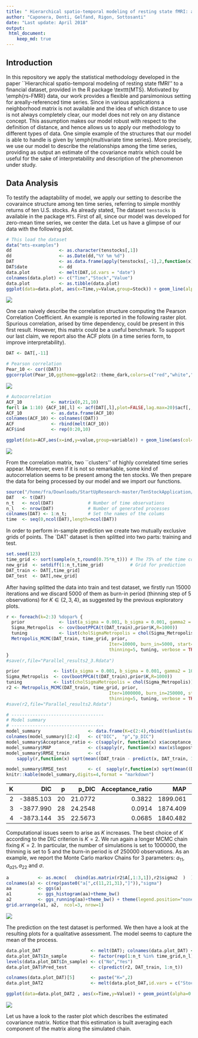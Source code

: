 ```yaml
---
title: " Hierarchical spatio-temporal modeling of resting state fMRI: an Application to Multivatiate Time Series Data"
author: "Caponera, Denti, Gelfand, Rigon, Sottosanti"
date: "Last update: April 2018"
output: 
 html_document:
    keep_md: true
---
```




## Introduction
In this repository we apply the statistical methodology developed in the paper ``Hierarchical spatio-temporal modeling of resting state fMRI'' to a financial dataset, provided in the R package \texttt{MTS}. 
Motivated by \emph{rs-FMRI} data, our work provides a flexible and parsimonious setting for areally-referenced time series. Since in various applications a neighborhood matrix is not available and the idea of which distance to use is not always completely clear, our model does not rely on any distance concept. This assumption makes our model robust with respect to the definition of distance, and hence allows us to apply our methodology to different types of data. One simple example of the  structures that our model is able to handle is given by \emph{multivariate time series}.
More precisely, we use our model to describe the relationships among the time series, providing as output an estimate of the covariance matrix which could be useful for the sake of interpretability and description of the phenomenon under study.

## Data Analysis
To testify the adaptability of model, we apply our setting to describe the covaraince structure among ten time series, referring to simple monthly returns of ten U.S. stocks. As already stated,  The dataset `tenstocks` is available in the package `MTS`.
First of all, since our model was developed for zero-mean time series, we center the data. Let us have a glimpse of our data with the following plot.


```r
# This load the dataset
data("mts-examples")
dd                  <- as.character(tenstocks[,1])
dd                  <- as.Date(dd,"%Y %m %d")
DAT                 <- as.data.frame(apply(tenstocks[,-1],2,function(x) scale(x, center = T, scale = F)))
DAT$date            <- dd
data.plot           <- melt(DAT,id.vars = "date")
colnames(data.plot) <- c("Time","Stock","Value")
data.plot           <- as.tibble(data.plot)
ggplot(data=data.plot, aes(x=Time,y=Value,group=Stock)) + geom_line(alpha=0.60,aes(col=Stock)) + theme_bw() + xlab("Time") + ylab("Value") +ggtitle("Centered monthly simple returns of ten U.S. stocks")
```

![](tenStock_files/figure-html/unnamed-chunk-2-1.png)<!-- -->

One can naively describe the correlation structure computing the Pearson Correlation Coefficient. An example is reported in the following raster plot. 
Spurious correlation, arised by time dependency, could be present in this first result. However, this matrix could be a useful benchmark. 
To support our last claim, we report also the ACF plots (in a time series form, to improve interpretability). 


```r
DAT <- DAT[,-11]

# Pearson correlation
Pear_10 <- cor((DAT))
ggcorrplot(Pear_10,ggtheme=ggplot2::theme_dark,colors=c("red","white","blue"),legend.title="Correlation") +ggtitle("Pearson correlation index among monthly simple returns of ten U.S. stocks")
```

![](tenStock_files/figure-html/unnamed-chunk-3-1.png)<!-- -->

```r
# Autocorrelation
ACF_10           <- matrix(0,21,10)
for(l in 1:10) {ACF_10[,l] <- acf(DAT[,l],plot=FALSE,lag.max=20)$acf[,,1]}
ACF_10           <- as.data.frame(ACF_10)
colnames(ACF_10) <- colnames((DAT))
ACF              <- rbind(melt(ACF_10))
ACF$ind          <- rep(0:20,10)

ggplot(data=ACF,aes(x=ind,y=value,group=variable)) + geom_line(aes(col=variable), alpha=.8,size=0.5) + geom_point(aes(col=variable),size=0.4)+ geom_hline(yintercept=0) + ylab("Autocorrelation") + xlab("Lag") + theme_bw()  + scale_x_continuous(breaks = round(seq(0, 19, by = 1))) + geom_hline(yintercept =qnorm(c(0.025, 0.975))/sqrt(nrow(DAT)),col=2)+ggtitle("Autocorrelation Plot, Maximum lag set to 20")
```

![](tenStock_files/figure-html/unnamed-chunk-3-2.png)<!-- -->

From the correlation matrix, two ``clusters'' of highly correlated time series appear. Moreover, even if it is not so remarkable, some kind of autocorrelation seems to be present among the ten stocks. We then prepare the data for being processed by our model and we import our functions. 


```r
source("/home/fra/Downloads/StartUpResearch-master/TenStockApplication/functions.R")
DAT   <- t(DAT)
n_t   <- ncol(DAT)             # Number of time observations
n_l   <- nrow(DAT)             # Number of generated processes
colnames(DAT) <- 1:n_t;        # Set the names of the colums
time  <- seq(0,ncol(DAT),length=ncol(DAT))
```

In order to perform in-sample prediction we create two mutually exclusive grids of points. The `DAT' dataset is then splitted into two parts: training and test.


```r
set.seed(123)
time_grid <- sort(sample(n_t,round(0.75*n_t))) # The 75% of the time columns are used.
new_grid  <- setdiff(1:n_t,time_grid)          # Grid for prediction
DAT_train <- DAT[,time_grid]
DAT_test  <- DAT[,new_grid]
```

After having splitted the data into train and test dataset, we firstly run 15000 iterations and we discard 5000 of them as burn-in period (thinning step of 5 observations) for $K\in\{2,3,4\}$, as suggested by the previous exploratory plots.


```r
r <- foreach(k=2:3) %dopar% {
  prior             <- list(a_sigma = 0.001, b_sigma = 0.001, gamma2 = 100, K = k, psi= 0.03)
  Sigma_Metropolis  <- cov(bootPPCA(t(DAT_train),prior$K,R=1000))
  tuning            <- list(cholSigmaMetropolis = chol(Sigma_Metropolis))
  Metropolis_MCMC(DAT_train, time_grid, prior, 
                                       Iter=10000, burn_in=5000, start= NULL, 
                                       thinning=5, tuning, verbose = TRUE)
}
#save(r,file="Parallel_results2_3.Rdata")

prior             <- list(a_sigma = 0.001, b_sigma = 0.001, gamma2 = 100, K = 2, psi= 0.03)
Sigma_Metropolis  <- cov(bootPPCA(t(DAT_train),prior$K,R=1000))
tuning            <- list(cholSigmaMetropolis = chol(Sigma_Metropolis))
r2 <- Metropolis_MCMC(DAT_train, time_grid, prior, 
                                       Iter=1000000, burn_in=250000, start= NULL, 
                                       thinning=5, tuning, verbose = TRUE)
#save(r2,file="Parallel_results2.Rdata")
```




```r
# -----------------------------------
# Model summary
# -----------------------------------
model_summary                  <- data.frame(K=c(2:4),rbind(t(unlist(sapply(r,function(x) IC(x)))))[1:3,])
colnames(model_summary)[2:4]   <- c("DIC",  "p","p_DIC")
model_summary$Acceptance_ratio <- c(sapply(r, function(x) x$acceptance_ratio)[1:3])
model_summary$MAP              <- c(sapply(r, function(x) max(x$logpost))[1:3])
model_summary$RMSE_train       <- c(
    sapply(r,function(x) sqrt(mean((DAT_train - predict(x, DAT_train, 1:n_t)[,time_grid])^2))))[1:3]

model_summary$RMSE_test        <- c(  sapply(r,function(x) sqrt(mean((DAT_test - predict(x, DAT_train, 1:n_t)[,new_grid])^2))))[1:3]
knitr::kable(model_summary,digits=4,format = "markdown")
```



|  K|       DIC|  p|   p_DIC| Acceptance_ratio|      MAP| RMSE_train| RMSE_test|
|--:|---------:|--:|-------:|----------------:|--------:|----------:|---------:|
|  2| -3885.103| 20| 21.0772|           0.3822| 1899.061|     0.0610|    0.1246|
|  3| -3877.990| 28| 24.2548|           0.0914| 1874.409|     0.0595|    0.1250|
|  4| -3873.144| 35| 22.5673|           0.0685| 1840.482|     0.0533|    0.1279|

Computational issues seem to arise as $K$ increases.
The best choice of $K$ according to the DIC criterion is $K=2$. We run again a longer MCMC chain fixing $K=2$. In particular, the number of simulations is set to 1000000, the thinning is set to 5 and the burn-in period is of 250000 observations. As an example, we report the Monte Carlo markov Chains for 3 parameters: $a_{11}, a_{a21}, a_{22}$ and $\sigma$.



```r
a           <- as.mcmc(   cbind(as.matrix(r2$A[,1:3,1]),r2$sigma2  )  )
colnames(a) <- c(rep(paste0("a[",c(11,21,31),"]")),"sigma")
aa          <- ggs(a)
a1          <- ggs_histogram(aa)+theme_bw()
a2          <- ggs_running(aa)+theme_bw() + theme(legend.position="none")
grid.arrange(a1, a2,  ncol=3, nrow=1)
```

![](tenStock_files/figure-html/unnamed-chunk-9-1.png)<!-- -->

The prediction on the test dataset is performed. We then have a look at the resulting plots for a qualitative assessment. The model seems to capture the mean of the process.


```r
data.plot_DAT                   <- melt(DAT); colnames(data.plot_DAT) <- c("Stock","Time","Value")
data.plot_DAT$In_sample         <- factor(rep(1:n_t %in% time_grid,n_l)); 
levels(data.plot_DAT$In_sample) <- c("No","Yes")
data.plot_DAT$Pred_test         <- c(predict(r2, DAT_train, 1:n_t))

colnames(data.plot_DAT)[5]      <- paste("K=",2)
data.plot_DAT2                  <- melt(data.plot_DAT,id.vars = c("Stock","Time","Value","In_sample"))

ggplot(data=data.plot_DAT2 , aes(x=Time,y=Value)) + geom_point(alpha=0.25) + facet_wrap(   ~  Stock,ncol=2 ) + geom_line(aes(y=value),col=4, size=1.2) + ylab("Price")+ ggtitle("Ten Stocks")+ theme_bw()
```

![](tenStock_files/figure-html/unnamed-chunk-10-1.png)<!-- -->

Let us have a look to the raster plot which describes the estimated covariance matrix. Notice that this estimation is built averaging each component of the matrix along the simulated chain.




